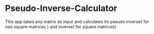 # Pseudo-Inverse-Calculator
This app takes any matrix as input and calculates its pseudo inverse( for non square matrices ) and inverse( for square matrices) 
